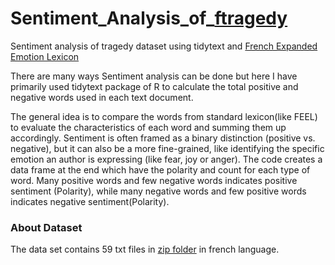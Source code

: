 # Sentiment_Analysis_of_[ftragedy](https://www.kaggle.com/sharkcpn/french-tragedies/data)
Sentiment analysis of tragedy dataset using tidytext and [French Expanded Emotion Lexicon](http://advanse.lirmm.fr/feel.php)

There are many ways Sentiment analysis can be done but here I have primarily used tidytext package of R to calculate the total positive and negative words used in each text document.

The general idea is to compare the words from standard lexicon(like FEEL) to evaluate the characteristics of each word and summing them up accordingly. Sentiment is often framed as a binary distinction (positive vs. negative), but it can also be a more fine-grained, like identifying the specific emotion an author is expressing (like fear, joy or anger).
The code creates a data frame at the end which have the polarity and count for each type of word. Many positive words and few negative words indicates positive sentiment (Polarity), while many negative words and few positive words indicates negative sentiment(Polarity).

### About Dataset
The data set contains 59 txt files in [zip folder](https://www.kaggle.com/sharkcpn/french-tragedies/data) in french language.

